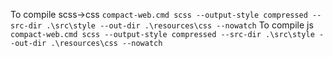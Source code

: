 
To compile scss->css
    `compact-web.cmd scss --output-style compressed --src-dir .\src\style --out-dir .\resources\css --nowatch`
To compile js
    `compact-web.cmd scss --output-style compressed --src-dir .\src\style --out-dir .\resources\css --nowatch`